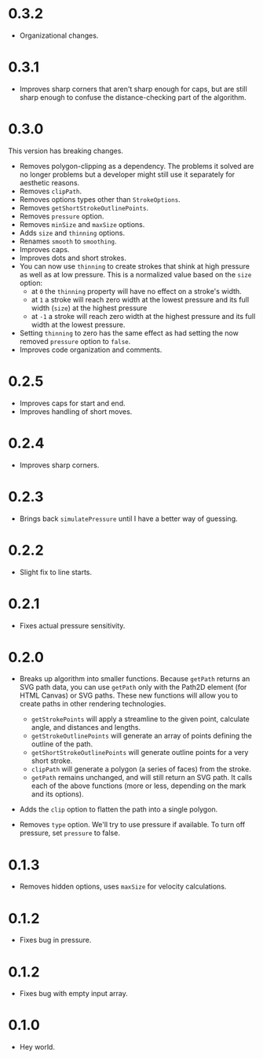 # 0.3.2

- Organizational changes.

# 0.3.1

- Improves sharp corners that aren't sharp enough for caps, but are still sharp enough to confuse the distance-checking part of the algorithm.

# 0.3.0

This version has breaking changes.

- Removes polygon-clipping as a dependency. The problems it solved are no longer problems but a developer might still use it separately for aesthetic reasons.
- Removes `clipPath`.
- Removes options types other than `StrokeOptions`.
- Removes `getShortStrokeOutlinePoints`.
- Removes `pressure` option.
- Removes `minSize` and `maxSize` options.
- Adds `size` and `thinning` options.
- Renames `smooth` to `smoothing`.
- Improves caps.
- Improves dots and short strokes.
- You can now use `thinning` to create strokes that shink at high pressure as well as at low pressure. This is a normalized value based on the `size` option:
  - at `0` the `thinning` property will have no effect on a stroke's width.
  - at `1` a stroke will reach zero width at the lowest pressure and its full width (`size`) at the highest pressure
  - at `-1` a stroke will reach zero width at the highest pressure and its full width at the lowest pressure.
- Setting `thinning` to zero has the same effect as had setting the now removed `pressure` option to `false`.
- Improves code organization and comments.

# 0.2.5

- Improves caps for start and end.
- Improves handling of short moves.

# 0.2.4

- Improves sharp corners.

# 0.2.3

- Brings back `simulatePressure` until I have a better way of guessing.

# 0.2.2

- Slight fix to line starts.

# 0.2.1

- Fixes actual pressure sensitivity.

# 0.2.0

- Breaks up algorithm into smaller functions. Because `getPath` returns an SVG path data, you can use `getPath` only with the Path2D element (for HTML Canvas) or SVG paths. These new functions will allow you to create paths in other rendering technologies.

  - `getStrokePoints` will apply a streamline to the given point, calculate angle, and distances and lengths.
  - `getStrokeOutlinePoints` will generate an array of points defining the outline of the path.
  - `getShortStrokeOutlinePoints` will generate outline points for a very short stroke.
  - `clipPath` will generate a polygon (a series of faces) from the stroke.
  - `getPath` remains unchanged, and will still return an SVG path. It calls each of the above functions (more or less, depending on the mark and its options).

- Adds the `clip` option to flatten the path into a single polygon.
- Removes `type` option. We'll try to use pressure if available. To turn off pressure, set `pressure` to false.

# 0.1.3

- Removes hidden options, uses `maxSize` for velocity calculations.

# 0.1.2

- Fixes bug in pressure.

# 0.1.2

- Fixes bug with empty input array.

# 0.1.0

- Hey world.
